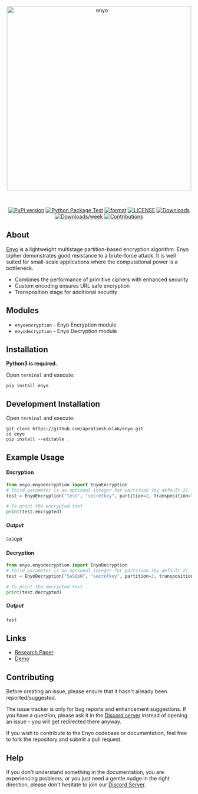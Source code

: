 <div align="center">
  <br />
  <p>
    <a href="https://pypi.org/project/enyo/"><img src="https://i.imgur.com/ZARmmn0.png" width="500" alt="enyo" /></a>
  </p>
  <br />
  <p>
    <a href="https://pypi.org/project/enyo/"><img src="https://badge.fury.io/py/enyo.svg" alt="PyPi version" /></a>
    <a href="https://github.com/apratimshukla6/enyo/actions"><img src="https://github.com/apratimshukla6/enyo/actions/workflows/python-package.yml/badge.svg" alt="Python Package Test" /></a>
    <a href="https://pypi.org/project/enyo/"><img src="https://img.shields.io/pypi/format/enyo" alt="format" /></a>
    <a href="https://github.com/apratimshukla6/enyo/blob/master/LICENSE"><img src="https://img.shields.io/github/license/apratimshukla6/enyo?color=red" alt="LICENSE" /></a>
    <a href="https://pepy.tech/project/enyo"><img src="https://pepy.tech/badge/enyo" alt="Downloads" /></a>
    <a href="https://pepy.tech/project/enyo"><img src="https://pepy.tech/badge/enyo/week" alt="Downloads/week" /></a>
    <a href="https://github.com/apratimshukla6/enyo/issues"><img src="https://camo.githubusercontent.com/f5054ffcd4245c10d3ec85ef059e07aacf787b560f83ad4aec2236364437d097/68747470733a2f2f696d672e736869656c64732e696f2f62616467652f636f6e747269627574696f6e732d77656c636f6d652d627269676874677265656e2e7376673f7374796c653d666c6174" alt="Contributions" /></a>
  </p>
</div>

## About

[Enyo](https://link.springer.com/chapter/10.1007/978-981-16-1089-9_32) is a lightweight multistage partition-based encryption algorithm. Enyo cipher demonstrates good resistance to a brute-force attack. It is well suited for small-scale applications where the computational power is a bottleneck.

- Combines the performance of primitive ciphers with enhanced security
- Custom encoding ensures URL safe encryption
- Transposition stage for additional security

## Modules

- `enyoencryption` - Enyo Encryption module
- `enyodecryption` - Enyo Decryption module

## Installation

**Python3 is required.**  

Open `terminal` and execute:
```shell
pip install enyo
```

## Development Installation
Open `terminal` and execute:
```shell
git clone https://github.com/apratimshukla6/enyo.git
cd enyo
pip install --editable .
```

## Example Usage

#### Encryption

```python
from enyo.enyoencryption import EnyoEncryption
# Third parameter is an optional integer for partition (by default 2), the fourth parameter is optional Boolean for transposition (default False)
test = EnyoEncryption("test", "secretkey", partition=2, transposition=True)

# To print the encrypted text
print(test.encrypted)
```
##### Output

```python
SaSQpN
```

#### Decryption

```python
from enyo.enyodecryption import EnyoDecryption
# Third parameter is an optional integer for partition (by default 2), the fourth parameter is optional Boolean for transposition (default False)
test = EnyoDecryption("SaSQpN", "secretkey", partition=2, transposition=True)

# To print the decrypted text
print(test.decrypted)
```

##### Output

```python
test
```

## Links

- [Research Paper](https://link.springer.com/chapter/10.1007/978-981-16-1089-9_32)
- [Demo](https://enyo.owaspvit.com)

## Contributing

Before creating an issue, please ensure that it hasn't already been reported/suggested.

The issue tracker is only for bug reports and enhancement suggestions. If you have a question, please ask it in the [Discord server](https://discord.gg/aMgWPApkyS) instead of opening an issue – you will get redirected there anyway.

If you wish to contribute to the Enyo codebase or documentation, feel free to fork the repository and submit a pull request.

## Help 

If you don't understand something in the documentation, you are experiencing problems, or you just need a gentle
nudge in the right direction, please don't hesitate to join our [Discord Server](https://discord.gg/aMgWPApkyS).
